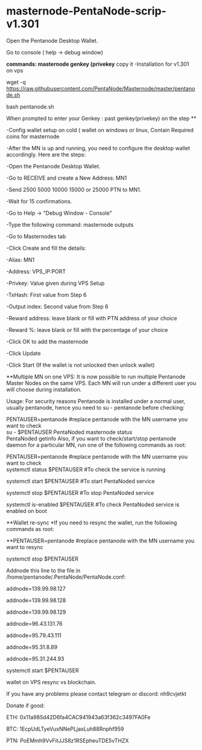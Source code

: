 # masternode-PentaNode-scrip-v1.301
Open the Pentanode Desktop Wallet.

Go to console ( help -> debug window)

**commands: masternode genkey (privekey**
copy it
-Installation for v1.301 on vps

wget -q https://raw.githubusercontent.com/PentaNode/Masternode/master/pentanode.sh

bash pentanode.sh

When prompted to enter your Genkey : past genkey(privekey) on the step **

-Config wallet setup on cold ( wallet on windows or linux, Contain Required coins for masternode

-After the MN is up and running, you need to configure the desktop wallet accordingly. Here are the steps:

-Open the Pentanode Desktop Wallet.

-Go to RECEIVE and create a New Address: MN1

-Send 2500 5000 10000 15000 or 25000 PTN to MN1.

-Wait for 15 confirmations.

-Go to Help -> "Debug Window - Console"

-Type the following command: masternode outputs

-Go to Masternodes tab

-Click Create and fill the details:

-Alias: MN1

-Address: VPS_IP:PORT

-Privkey: Value given during VPS Setup

-TxHash: First value from Step 6

-Output index: Second value from Step 6

-Reward address: leave blank or fill with PTN address of your choice

-Reward %: leave blank or fill with the percentage of your choice

-Click OK to add the masternode

-Click Update

-Click Start (If the wallet is not unlocked then unlock wallet)


**Multiple MN on one VPS:
It is now possible to run multiple Pentanode Master Nodes on the same VPS. Each MN will run under a different user you will choose during installation.

Usage:
For security reasons Pentanode is installed under a normal user, usually pentanode, hence you need to su - pentanode before checking:

PENTAUSER=pentanode #replace pentanode with the MN username you want to check  
su - $PENTAUSER
PentaNoded masternode status  
PentaNoded getinfo
Also, if you want to check/start/stop pentanode daemon for a particular MN, run one of the following commands as root:

PENTAUSER=pentanode  #replace pentanode with the MN username you want to check  
systemctl status $PENTAUSER #To check the service is running

systemctl start $PENTAUSER #To start PentaNoded service 

systemctl stop $PENTAUSER #To stop PentaNoded service

systemctl is-enabled $PENTAUSER #To check PentaNoded service is enabled on boot  

**Wallet re-sync
*If you need to resync the wallet, run the following commands as root:

**PENTAUSER=pentanode  #replace pentanode with the MN username you want to resync

systemctl stop $PENTAUSER

Addnode this line to the file in /home/pentanode/.PentaNode/PentaNode.conf:

addnode=139.99.98.127

addnode=139.99.98.128

addnode=139.99.98.129

addnode=96.43.131.76

addnode=95.79.43.111

addnode=95.31.8.89

addnode=95.31.244.93

systemctl start $PENTAUSER

wallet on VPS resync vs blockchain.

If you have any problems please contact telegram or discord: nh9cvjetkt

Donate if good:

ETH: 0x11a985d42D6fa4CAC941943a63f362c3497FA0Fe

BTC: 1EcpUdLTyeVuxNNePLjaxLuh88Rnphf959

PTN: PoEMmh9VvFitJJS8z1RSEpheuTDE5vTHZX
